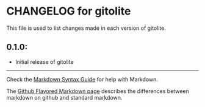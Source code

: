 # CHANGELOG for gitolite

This file is used to list changes made in each version of gitolite.

## 0.1.0:

* Initial release of gitolite

- - - 
Check the [Markdown Syntax Guide](http://daringfireball.net/projects/markdown/syntax) for help with Markdown.

The [Github Flavored Markdown page](http://github.github.com/github-flavored-markdown/) describes the differences between markdown on github and standard markdown.
